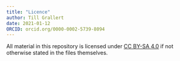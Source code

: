 ```yaml
---
title: "Licence"
author: Till Grallert
date: 2021-01-12
ORCID: orcid.org/0000-0002-5739-8094
---
```


All material in this repository is licensed under [CC BY-SA 4.0](http://creativecommons.org/licenses/by-sa/4.0/) if not otherwise stated in the files themselves.